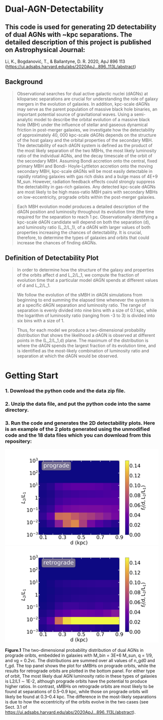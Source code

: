# Dual-AGN-Detectability
## This code is used for generating 2D detectability of dual AGNs with ~kpc separations. The detailed description of this project is published on Astrophysical Journal: 
Li, K., Bogdanović, T., & Ballantyne, D. R. 2020, ApJ 896 113
(https://ui.adsabs.harvard.edu/abs/2020ApJ...896..113L/abstract)

## Background 
> Observational searches for dual active galactic nuclei (dAGNs) at kiloparsec separations are crucial for understanding the role of galaxy mergers in the evolution of galaxies. In addition, kpc-scale dAGNs may serve as the parent population of massive black hole binaries, an important potential source of gravitational waves. Using a semi-analytic model to describe the orbital evolution of a massive black hole (MBH) under the influence of stellar and gaseous dynamical friction in post-merger galaxies, we investigate how the detectability of approximately 40, 000 kpc-scale dAGNs depends on the structure of the host galaxy and the orbital properties of the secondary MBH. The detectability of each dAGN system is defined as the product of the most likely separation of the two MBHs, the most likely luminosity ratio of the individual AGNs, and the decay timescale of the orbit of the secondary MBH. Assuming Bondi accretion onto the central, fixed primary MBH and Bondi- Hoyle-Lyttleton accretion onto the moving secondary MBH, kpc-scale dAGNs will be most easily detectable in rapidly rotating galaxies with gas rich disks and a bulge mass of 4E+9 M_sun. However, radiation feedback effects could strongly suppress the detectability in gas-rich galaxies. Any detected kpc-scale dAGNs are most likely to be high mass-ratio MBH pairs with secondary MBHs on low-eccentricity, prograde orbits within the post-merger galaxies.

> Each MBH evolution model produces a detailed description of the dAGN
position and luminosity throughout its evolution time (the
time required for the separation to reach 1 pc. Observationally
identifying a kpc-scale dAGN candidate will depend on both the
separation (d), and luminosity ratio (L_2/L_1), of a dAGN with
larger values of both properties increasing the chances of detectability. 
It is crucial, therefore, to determine the types of
galaxies and orbits that could increase the chances of finding dAGNs.

## Definition of Detectability Plot
> In order to determine how the structure of the galaxy and
properties of the orbits affect d and L_2/L_1, we compute the
fraction of evolution time that a particular model dAGN spends at different
values of d and L_2/L_1.

> We follow the evolution of the sMBH in dAGN
simulations from beginning to end summing the elapsed time whenever
the system is at a specific dAGN separation and luminosity ratio. The range of separation is evenly divided into nine bins with a size of 0.1 kpc, while the logarithm of luminosity ratio (ranging from -3 to 3) is divided into six bins with a size of 1. 

> Thus, for each model we produce a
two-dimensional probability distribution that shows the likelihood a
dAGN is observed at different points in the (L_2/L_1,d) plane. The
maximum of the distribution is where the dAGN spends the largest
fraction of its evolution time, and is identified as the most-likely
combination of luminosity ratio and separation at which the dAGN would
be observed. 

# Getting Start
### 1. Download the python code and the data zip file.
### 2. Unzip the data file, and put the python code into the same directory.
### 3. Run the code and generates the 2D detectability plots. Here is an example of the 2 plots generated using the unmodified code and the 18 data files which you can download from this repositery:

![Image of 2d plot](https://github.com/kli356/Dual-AGN-Detectability/blob/Detectability/dl_pro_small.png)
![Image of 2d plot](https://github.com/kli356/Dual-AGN-Detectability/blob/Detectability/dl_retro_small.png)

**Figure.1** The two-dimensional probability distribution of dual AGNs in prograde oribts, embedded in galaxies with M_bin = 3E+6 M_sun, q = 1/9, and vg = 0.2vc. The distributions are summed over all values of n_gd0 and f_gd. The top panel shows the plot for sMBHs on prograde orbits, while the results for retrograde orbits are plotted in the bottom panel. For either type of orbit, The most likely dual AGN luminosity ratio in these types of galaxies is L2/L1 ∼ 1E-2, although prograde orbits have the potential to produce higher ratios. In contrast, sMBHs on retrograde orbits are most likely to be found at separations of 0.5–0.9 kpc, while those on prograde orbits will likely be found at 0.3–0.4 kpc. The difference in the most-likely separations is due to how the eccentricity of the orbits evolve in the two cases (see Sect. 3.1 of https://ui.adsabs.harvard.edu/abs/2020ApJ...896..113L/abstract).


